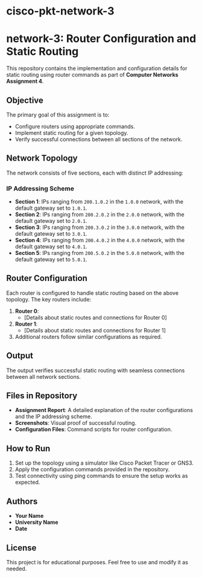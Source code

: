 # cisco-pkt-network-3
# network-3: Router Configuration and Static Routing

This repository contains the implementation and configuration details for static routing using router commands as part of **Computer Networks Assignment 4**.

## Objective
The primary goal of this assignment is to:
- Configure routers using appropriate commands.
- Implement static routing for a given topology.
- Verify successful connections between all sections of the network.

## Network Topology
The network consists of five sections, each with distinct IP addressing:

### IP Addressing Scheme
- **Section 1**: IPs ranging from `200.1.0.2` in the `1.0.0` network, with the default gateway set to `1.0.1`.
- **Section 2**: IPs ranging from `200.2.0.2` in the `2.0.0` network, with the default gateway set to `2.0.1`.
- **Section 3**: IPs ranging from `200.3.0.2` in the `3.0.0` network, with the default gateway set to `3.0.1`.
- **Section 4**: IPs ranging from `200.4.0.2` in the `4.0.0` network, with the default gateway set to `4.0.1`.
- **Section 5**: IPs ranging from `200.5.0.2` in the `5.0.0` network, with the default gateway set to `5.0.1`.

## Router Configuration
Each router is configured to handle static routing based on the above topology. The key routers include:
1. **Router 0**:
   - [Details about static routes and connections for Router 0]
2. **Router 1**:
   - [Details about static routes and connections for Router 1]
3. Additional routers follow similar configurations as required.

## Output
The output verifies successful static routing with seamless connections between all network sections.

## Files in Repository
- **Assignment Report**: A detailed explanation of the router configurations and the IP addressing scheme.
- **Screenshots**: Visual proof of successful routing.
- **Configuration Files**: Command scripts for router configuration.

## How to Run
1. Set up the topology using a simulator like Cisco Packet Tracer or GNS3.
2. Apply the configuration commands provided in the repository.
3. Test connectivity using ping commands to ensure the setup works as expected.

## Authors
- **Your Name**
- **University Name**
- **Date**

## License
This project is for educational purposes. Feel free to use and modify it as needed.
